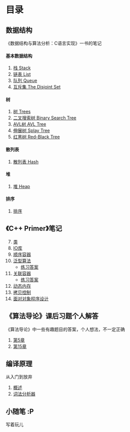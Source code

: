 # 目录

## 数据结构

《数据结构与算法分析：C语言实现》一书的笔记

#### 基本数据结构

1. [栈 Stack](/docs/Data-Structure/stack.md)
2. [链表 List](/docs/Data-Structure/list.md)
3. [队列 Queue](/docs/Data-Structure/queue.md)
4. [互斥集 The Disjoint Set](/docs/Data-Structure/disjoint-set.md)

#### 树

1. [树 Trees](/docs/Data-Structure/trees.md)
2. [二叉搜索树 Binary Search Tree](/docs/Data-Structure/binary-search-tree.md)
3. [AVL树 AVL Tree](/docs/Data-Structure/avl-tree.md)
4. [伸展树 Splay Tree](/docs/Data-Structure/splay-tree.md)
5. [红黑树 Red-Black Tree](/docs/Data-Structure/r-b-tree.md)

#### 散列表

1. [散列表 Hash](/docs/Data-Structure/hash.md)

#### 堆

1. [堆 Heap](/docs/Data-Structure/heap.md)

#### 排序

1. [排序](/docs/Data-Structure/sorting.md)

## 《C++ Primer》笔记

7. [类](/docs/CPP/class.md)
8. [IO库](/docs/CPP/IO-lib.md)
9. [顺序容器](/docs/CPP/sequential-container.md)
10. [泛型算法](/docs/CPP/generic-algorithm.md)
    - [练习答案](/docs/CPP/exercise-10.md)
11. [关联容器](/docs/CPP/associative-container.md)
    - [练习答案](/docs/CPP/exercise-12.md)
12. [动态内存](/docs/CPP/dynamic-memory.md)
13. [拷贝控制](/docs/CPP/copy-control.md)
15. [面对对象程序设计](/docs/CPP/oop.md)

## 《算法导论》课后习题个人解答

《算法导论》中一些有趣题目的答案，个人想法，不一定正确

1. [第5章](/docs/CLRS/Chapter-5.md)
2. [第15章](/docs/CLRS/Chapter-15.md)

## 编译原理

从入门到放弃

1. [概述](/docs/Compilers/intro.md)
2. [词法分析器](/docs/Compilers/lexical-analysis.md)

## 小随笔 :P

写着玩儿
